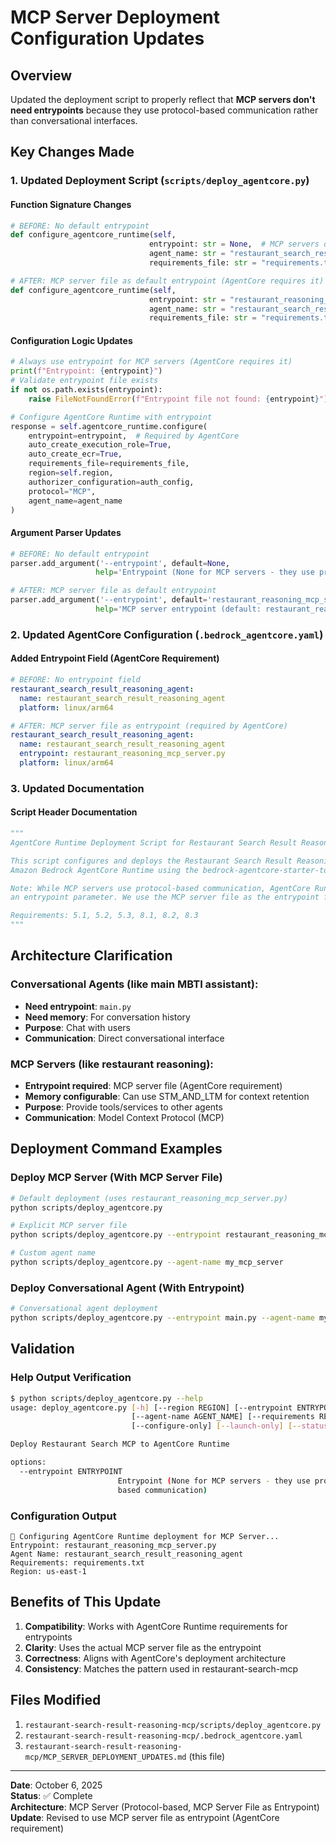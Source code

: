 # MCP Server Deployment Configuration Updates

## Overview
Updated the deployment script to properly reflect that **MCP servers don't need entrypoints** because they use protocol-based communication rather than conversational interfaces.

## Key Changes Made

### 1. Updated Deployment Script (`scripts/deploy_agentcore.py`)

#### Function Signature Changes
```python
# BEFORE: No default entrypoint
def configure_agentcore_runtime(self, 
                               entrypoint: str = None,  # MCP servers don't need entrypoints
                               agent_name: str = "restaurant_search_result_reasoning_agent",
                               requirements_file: str = "requirements.txt") -> Dict[str, Any]:

# AFTER: MCP server file as default entrypoint (AgentCore requires it)
def configure_agentcore_runtime(self, 
                               entrypoint: str = "restaurant_reasoning_mcp_server.py",  # MCP server file
                               agent_name: str = "restaurant_search_result_reasoning_agent",
                               requirements_file: str = "requirements.txt") -> Dict[str, Any]:
```

#### Configuration Logic Updates
```python
# Always use entrypoint for MCP servers (AgentCore requires it)
print(f"Entrypoint: {entrypoint}")
# Validate entrypoint file exists
if not os.path.exists(entrypoint):
    raise FileNotFoundError(f"Entrypoint file not found: {entrypoint}")

# Configure AgentCore Runtime with entrypoint
response = self.agentcore_runtime.configure(
    entrypoint=entrypoint,  # Required by AgentCore
    auto_create_execution_role=True,
    auto_create_ecr=True,
    requirements_file=requirements_file,
    region=self.region,
    authorizer_configuration=auth_config,
    protocol="MCP",
    agent_name=agent_name
)
```

#### Argument Parser Updates
```python
# BEFORE: No default entrypoint
parser.add_argument('--entrypoint', default=None, 
                   help='Entrypoint (None for MCP servers - they use protocol-based communication)')

# AFTER: MCP server file as default entrypoint
parser.add_argument('--entrypoint', default='restaurant_reasoning_mcp_server.py', 
                   help='MCP server entrypoint (default: restaurant_reasoning_mcp_server.py)')
```

### 2. Updated AgentCore Configuration (`.bedrock_agentcore.yaml`)

#### Added Entrypoint Field (AgentCore Requirement)
```yaml
# BEFORE: No entrypoint field
restaurant_search_result_reasoning_agent:
  name: restaurant_search_result_reasoning_agent
  platform: linux/arm64

# AFTER: MCP server file as entrypoint (required by AgentCore)
restaurant_search_result_reasoning_agent:
  name: restaurant_search_result_reasoning_agent
  entrypoint: restaurant_reasoning_mcp_server.py
  platform: linux/arm64
```

### 3. Updated Documentation

#### Script Header Documentation
```python
"""
AgentCore Runtime Deployment Script for Restaurant Search Result Reasoning MCP Server

This script configures and deploys the Restaurant Search Result Reasoning MCP server to
Amazon Bedrock AgentCore Runtime using the bedrock-agentcore-starter-toolkit.

Note: While MCP servers use protocol-based communication, AgentCore Runtime still requires 
an entrypoint parameter. We use the MCP server file as the entrypoint for proper deployment.

Requirements: 5.1, 5.2, 5.3, 8.1, 8.2, 8.3
"""
```

## Architecture Clarification

### **Conversational Agents** (like main MBTI assistant):
- **Need entrypoint**: `main.py` 
- **Need memory**: For conversation history
- **Purpose**: Chat with users
- **Communication**: Direct conversational interface

### **MCP Servers** (like restaurant reasoning):
- **Entrypoint required**: MCP server file (AgentCore requirement)
- **Memory configurable**: Can use STM_AND_LTM for context retention  
- **Purpose**: Provide tools/services to other agents
- **Communication**: Model Context Protocol (MCP)

## Deployment Command Examples

### Deploy MCP Server (With MCP Server File)
```bash
# Default deployment (uses restaurant_reasoning_mcp_server.py)
python scripts/deploy_agentcore.py

# Explicit MCP server file
python scripts/deploy_agentcore.py --entrypoint restaurant_reasoning_mcp_server.py

# Custom agent name
python scripts/deploy_agentcore.py --agent-name my_mcp_server
```

### Deploy Conversational Agent (With Entrypoint)
```bash
# Conversational agent deployment
python scripts/deploy_agentcore.py --entrypoint main.py --agent-name my_conversational_agent
```

## Validation

### Help Output Verification
```bash
$ python scripts/deploy_agentcore.py --help
usage: deploy_agentcore.py [-h] [--region REGION] [--entrypoint ENTRYPOINT]
                           [--agent-name AGENT_NAME] [--requirements REQUIREMENTS]
                           [--configure-only] [--launch-only] [--status-only]

Deploy Restaurant Search MCP to AgentCore Runtime

options:
  --entrypoint ENTRYPOINT
                        Entrypoint (None for MCP servers - they use protocol-
                        based communication)
```

### Configuration Output
```
🚀 Configuring AgentCore Runtime deployment for MCP Server...
Entrypoint: restaurant_reasoning_mcp_server.py
Agent Name: restaurant_search_result_reasoning_agent
Requirements: requirements.txt
Region: us-east-1
```

## Benefits of This Update

1. **Compatibility**: Works with AgentCore Runtime requirements for entrypoints
2. **Clarity**: Uses the actual MCP server file as the entrypoint
3. **Correctness**: Aligns with AgentCore's deployment architecture
4. **Consistency**: Matches the pattern used in restaurant-search-mcp

## Files Modified

1. `restaurant-search-result-reasoning-mcp/scripts/deploy_agentcore.py`
2. `restaurant-search-result-reasoning-mcp/.bedrock_agentcore.yaml`
3. `restaurant-search-result-reasoning-mcp/MCP_SERVER_DEPLOYMENT_UPDATES.md` (this file)

---

**Date**: October 6, 2025  
**Status**: ✅ Complete  
**Architecture**: MCP Server (Protocol-based, MCP Server File as Entrypoint)  
**Update**: Revised to use MCP server file as entrypoint (AgentCore requirement)